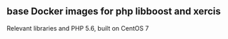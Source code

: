 ## base Docker images for php libboost and xercis 

Relevant libraries and PHP 5.6, built on CentOS 7
